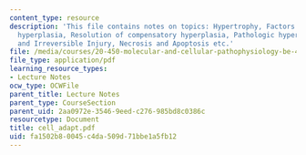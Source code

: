 ```yaml
---
content_type: resource
description: 'This file contains notes on topics: Hypertrophy, Factors driving compensatory
  hyperplasia, Resolution of compensatory hyperplasia, Pathologic hyperplasia, Reversible
  and Irreversible Injury, Necrosis and Apoptosis etc.'
file: /media/courses/20-450-molecular-and-cellular-pathophysiology-be-450-spring-2005/fa1502b80045c4da509d71bbe1a5fb12_cell_adapt.pdf
file_type: application/pdf
learning_resource_types:
- Lecture Notes
ocw_type: OCWFile
parent_title: Lecture Notes
parent_type: CourseSection
parent_uid: 2aa0972e-3546-9eed-c276-985bd8c0386c
resourcetype: Document
title: cell_adapt.pdf
uid: fa1502b8-0045-c4da-509d-71bbe1a5fb12
---
```

